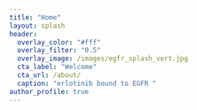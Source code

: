 ```yaml
---
title: "Home"
layout: splash
header:
  overlay_color: "#fff"
  overlay_filter: "0.5"
  overlay_image: /images/egfr_splash_vert.jpg
  cta_label: "Welcome"
  cta_url: /about/
  caption: "erlotinib bound to EGFR "
author_profile: true
--- 
```

